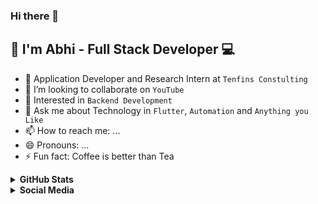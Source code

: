 ### Hi there 👋
## 👲 I'm Abhi - Full Stack Developer 💻



- 👲 Application Developer and Research Intern at `Tenfins Constulting`
- 👯 I’m looking to collaborate on `YouTube`
- 🤔 Interested in `Backend Development`
- 💬 Ask me about Technology in `Flutter`, `Automation` and `Anything you Like`
- 📫 How to reach me: ...
- 😄 Pronouns: ...
- ⚡ Fun fact: Coffee is better than Tea

<details>
 <summary><b>GitHub Stats</b></summary>

 ![Abhi's GitHub stats](https://github-readme-stats.vercel.app/api?username=abhi-shek2000&show_icons=true&theme=dark)

</details>

<details>
 <summary><b>Social Media</b></summary>
 
- <img src="https://image.flaticon.com/icons/png/512/174/174857.png" data-canonical-src="https://image.flaticon.com/icons/png/512/174/174857.png" width="20" height="20" /> [Abhishek](https://www.linkedin.com/in/abhishek-mule/)


- <img src="https://i.pinimg.com/originals/8f/c3/7b/8fc37b74b608a622588fbaa361485f32.png" data-canonical-src="https://i.pinimg.com/originals/8f/c3/7b/8fc37b74b608a622588fbaa361485f32.png" width="20" height="20" /> [mailabhishek404@gmail.com](mailabhishek404@gmail.com)


- <img src="https://www.citypng.com/public/uploads/preview/-41603718991uatorkxtlp.png" data-canonical-src="https://www.citypng.com/public/uploads/preview/-41603718991uatorkxtlp.png" width="25" height="25" /> [CodeinVeins](https://www.youtube.com/CodeinVeins)


</details>

